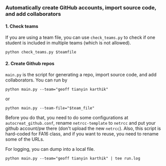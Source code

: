 ### Automatically create GitHub accounts, import source code, and add collaborators

#### 1. Check teams
If you are using a team file, you can use `check_teams.py` to check if one student is included in multiple teams (which is not allowed).
```
python check_teams.py $teamfile
```

#### 2. Create Github repos
`main.py` is the script for generating a repo, import source code, and add collaborators. You can run by
```
python main.py --team="geoff tianyin karthik"
```
or 
```
python main.py --team-file="$team_file"
```
Before you do that, you need to do some configurations at `autocreat_github.conf`, rename `netrcc-template` to `netrcc` and put your github account/pw there (don't upload the new `netrcc`). Also, this script is hard-coded for FA16 class, and if you want to reuse, you need to rename some of the URLs. 

For logging, you can dump into a local file.
```
python main.py --team="geoff tianyin karthik" | tee run.log


